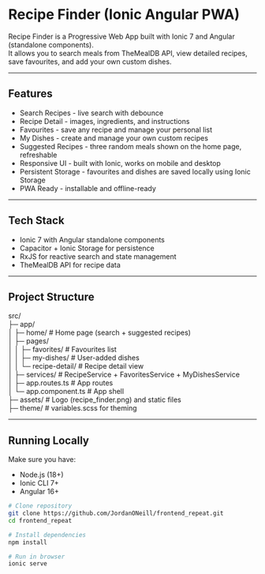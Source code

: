 # Recipe Finder (Ionic Angular PWA)

Recipe Finder is a Progressive Web App built with Ionic 7 and Angular (standalone components).  
It allows you to search meals from TheMealDB API, view detailed recipes, save favourites, and add your own custom dishes.

---

## Features

- Search Recipes - live search with debounce
- Recipe Detail - images, ingredients, and instructions
- Favourites - save any recipe and manage your personal list
- My Dishes - create and manage your own custom recipes
- Suggested Recipes - three random meals shown on the home page, refreshable
- Responsive UI - built with Ionic, works on mobile and desktop
- Persistent Storage - favourites and dishes are saved locally using Ionic Storage
- PWA Ready - installable and offline-ready

---

## Tech Stack

- Ionic 7 with Angular standalone components
- Capacitor + Ionic Storage for persistence
- RxJS for reactive search and state management
- TheMealDB API for recipe data

---

## Project Structure

src/  
├─ app/  
│ ├─ home/ # Home page (search + suggested recipes)  
│ ├─ pages/  
│ │ ├─ favorites/ # Favourites list  
│ │ ├─ my-dishes/ # User-added dishes  
│ │ └─ recipe-detail/ # Recipe detail view  
│ ├─ services/ # RecipeService + FavoritesService + MyDishesService  
│ ├─ app.routes.ts # App routes  
│ └─ app.component.ts # App shell  
├─ assets/ # Logo (recipe_finder.png) and static files  
├─ theme/ # variables.scss for theming  

---

## Running Locally

Make sure you have:

- Node.js (18+)
- Ionic CLI 7+
- Angular 16+

```bash
# Clone repository
git clone https://github.com/JordanONeill/frontend_repeat.git
cd frontend_repeat

# Install dependencies
npm install

# Run in browser
ionic serve
